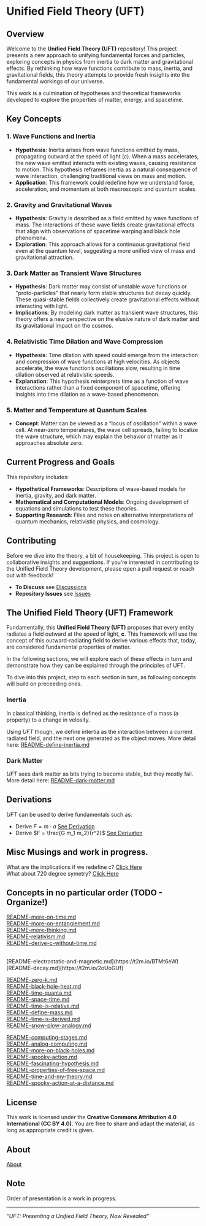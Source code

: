 # Unified Field Theory (UFT)

## Overview

Welcome to the **Unified Field Theory (UFT)** repository! This project presents a new approach to unifying fundamental forces and particles, exploring concepts in physics from inertia to dark matter and gravitational effects. By rethinking how wave functions contribute to mass, inertia, and gravitational fields, this theory attempts to provide fresh insights into the fundamental workings of our universe.

This work is a culmination of hypotheses and theoretical frameworks developed to explore the properties of matter, energy, and spacetime. 

## Key Concepts

### 1. **Wave Functions and Inertia**
   - **Hypothesis**: Inertia arises from wave functions emitted by mass, propagating outward at the speed of light (c). When a mass accelerates, the new wave emitted interacts with existing waves, causing resistance to motion. This hypothesis reframes inertia as a natural consequence of wave interaction, challenging traditional views on mass and motion.
   - **Application**: This framework could redefine how we understand force, acceleration, and momentum at both macroscopic and quantum scales.

### 2. **Gravity and Gravitational Waves**
   - **Hypothesis**: Gravity is described as a field emitted by wave functions of mass. The interactions of these wave fields create gravitational effects that align with observations of spacetime warping and black hole phenomena.
   - **Exploration**: This approach allows for a continuous gravitational field even at the quantum level, suggesting a more unified view of mass and gravitational attraction.

### 3. **Dark Matter as Transient Wave Structures**
   - **Hypothesis**: Dark matter may consist of unstable wave functions or "proto-particles" that nearly form stable structures but decay quickly. These quasi-stable fields collectively create gravitational effects without interacting with light.
   - **Implications**: By modeling dark matter as transient wave structures, this theory offers a new perspective on the elusive nature of dark matter and its gravitational impact on the cosmos.

### 4. **Relativistic Time Dilation and Wave Compression**
   - **Hypothesis**: Time dilation with speed could emerge from the interaction and compression of wave functions at high velocities. As objects accelerate, the wave function’s oscillations slow, resulting in time dilation observed at relativistic speeds.
   - **Explanation**: This hypothesis reinterprets time as a function of wave interactions rather than a fixed component of spacetime, offering insights into time dilation as a wave-based phenomenon.

### 5. **Matter and Temperature at Quantum Scales**
   - **Concept**: Matter can be viewed as a “locus of oscillation” within a wave cell. At near-zero temperatures, the wave cell spreads, failing to localize the wave structure, which may explain the behavior of matter as it approaches absolute zero.

## Current Progress and Goals

This repository includes:
- **Hypothetical Frameworks**: Descriptions of wave-based models for inertia, gravity, and dark matter.
- **Mathematical and Computational Models**: Ongoing development of equations and simulations to test these theories.
- **Supporting Research**: Files and notes on alternative interpretations of quantum mechanics, relativistic physics, and cosmology.

## Contributing

Before we dive into the theory, a bit of housekeeping. This project is open to collaborative insights and suggestions. If you're interested in contributing to the Unified Field Theory development, please open a pull request or reach out with feedback!

- **To Discuss**        see [Discussions](https://github.com/cpsource/UFT/discussions)
- **Repository Issues** see [Issues](https://github.com/cpsource/UFT/issues)

## The Unified Field Theory (UFT) Framework

Fundamentally, this **Unified Field Theory (UFT)** proposes that every entity radiates a field outward at the speed of light, **c**. This framework will use the concept of this outward-radiating field to derive various effects that, today, are considered fundamental properties of matter.

In the following sections, we will explore each of these effects in turn and demonstrate how they can be explained through the principles of UFT.

To dive into this project, step to each section in turn, as following concepts will build on preceeding ones.

### Inertia

In classical thinking, inertia is defined as the resistance of a mass (a property) to a change in velosity.

Using *UFT* though, we define intertia as the interaction between a current radiated field, and the next
one generated as the object moves. More detail here: [README-define-inertia.md](https://t2m.io/RWx6nNj)

### Dark Matter

*UFT* sees dark matter as bits trying to become stable, but they mostly fail. More detail here: [README-dark-matter.md](https://t2m.io/dqht6sN)

## Derivations

*UFT* can be used to derive fundamentals such as:

- Derive $F = m \cdot a$ [See Derivation](https://t2m.io/i1SNwFO)
- Derive $F = \frac{G m_1 m_2}{r^2}$ [See Derivaton](https://t2m.io/qifOSa0)

## Misc Musings and work in progress.

What are the implications if we redefine c? [Click Here](https://t2m.io/7SAxanm)
<br>
What about 720 degree symetry? [Click Here](https://t2m.io/RxdfOLQ)

## Concepts in no particular order (TODO - Organize!)

[README-more-on-time.md](https://t2m.io/rcuMkk8)
<br>
[README-more-on-entanglement.md](https://t2m.io/mPQY3vd)
<br>
[README-more-thinking.md](https://t2m.io/aLAOv3s)
<br>
[README-relativism.md](https://t2m.io/bcX9wFa)
<br>
[README-derive-c-without-time.md](https://t2m.io/aYRXu7q)

<!--
<br>
[README-dark-matter.md](https://t2m.io/dqht6sN)
-->

<br>
[README-electrostatic-and-magnetic.md](https://t2m.io/BTMt6eW)
<br>
[README-decay.md](https://t2m.io/2oUoGUf)
<br>

<!--
[README-define-inertia.md](https://t2m.io/RWx6nNj)
<br>
-->

[README-zero-k.md](https://t2m.io/JQCJn6p)
<br>
[README-black-hole-heat.md](https://t2m.io/K3ybx2d)
<br>
[README-time-quanta.md](https://t2m.io/9qGjEnX)
<br>
[README-space-time.md](https://t2m.io/zjVrZAT)
<br>
[README-time-is-relative.md](https://t2m.io/QK1xNy9)
<br>
[README-define-mass.md](https://t2m.io/e9RAVQW)
<br>
[README-time-is-derived.md](https://t2m.io/u0WvK1q)
<br>
[README-snow-plow-analogy.md](https://t2m.io/2t0iUHY)

<!--
[README-derive-f.md](https://t2m.io/qifOSa0)
<br>
[README-derive-fema.md](https://t2m.io/i1SNwFO)
<br>
-->

[README-computing-stages.md](https://t2m.io/5zQ9i76)
<br>
[README-analog-computing.md](https://t2m.io/aftdKzA)
<br>
[README-more-on-black-holes.md](https://t2m.io/UL2rHD5)
<br>
[README-spooky-action.md](https://t2m.io/neagq7w)
<br>
[README-fascinating-hypothesis.md](https://t2m.io/iiFMKkO)
<br>
[README-properties-of-free-space.md](https://t2m.io/pw6z7c7)
<br>
[README-time-and-my-theory.md](https://t2m.io/xMfBBn1)
<br>
[README-spooky-action-at-a-distance.md](https://t2m.io/i2Z6eqU)

## License

This work is licensed under the **Creative Commons Attribution 4.0 International (CC BY 4.0)**. You are free to share and adapt the material, as long as appropriate credit is given.

## About

[About](https://t2m.io/KTAZ44M)

## Note

Order of presentation is a work in progress.

---

*“UFT: Presenting a Unified Field Theory, Now Revealed”*

